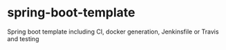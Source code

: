 # spring-boot-template
Spring boot template including CI, docker generation, Jenkinsfile or Travis and testing
